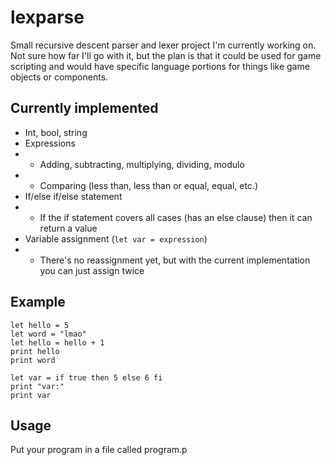 # lexparse

Small recursive descent parser and lexer project I'm currently working on. Not sure how far I'll go
with it, but the plan is that it could be used for game scripting and would have specific language
portions for things like game objects or components.

## Currently implemented

* Int, bool, string
* Expressions
* * Adding, subtracting, multiplying, dividing, modulo
* * Comparing (less than, less than or equal, equal, etc.)
* If/else if/else statement
* * If the if statement covers all cases (has an else clause) then it can return a value
* Variable assignment (`let var = expression`)
* * There's no reassignment yet, but with the current implementation you can just assign twice

## Example

```
let hello = 5
let word = "lmao"
let hello = hello + 1
print hello
print word

let var = if true then 5 else 6 fi
print "var:"
print var
```

## Usage

Put your program in a file called program.p
